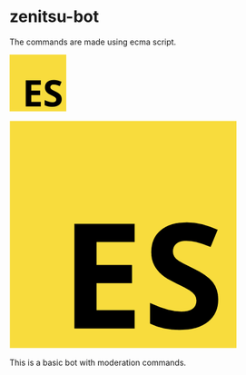 # zenitsu-bot
The commands are made using ecma script.

<img src="images/es.png" width="100">

![](images/es.png)

This is a basic bot with moderation commands. 
